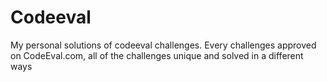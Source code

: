 Codeeval
========

My personal solutions of codeeval challenges. Every challenges approved on CodeEval.com, all of the challenges unique and solved in a different ways
